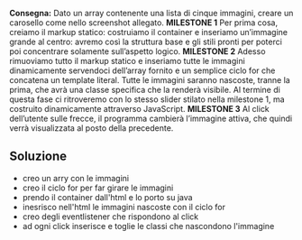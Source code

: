 **Consegna:**
Dato un array contenente una lista di cinque immagini, creare un carosello come nello screenshot allegato.
**MILESTONE 1**
Per prima cosa, creiamo il markup statico: costruiamo il container e inseriamo un’immagine grande al centro: avremo così la struttura base e gli stili pronti per poterci poi concentrare solamente sull’aspetto logico.
**MILESTONE 2**
Adesso rimuoviamo tutto il markup statico e inseriamo tutte le immagini dinamicamente servendoci dell’array fornito e un semplice ciclo for che concatena un template literal.
Tutte le immagini saranno nascoste, tranne la prima, che avrà una classe specifica che la renderà visibile.
Al termine di questa fase ci ritroveremo con lo stesso slider stilato nella milestone 1, ma costruito dinamicamente attraverso JavaScript.
**MILESTONE 3**
Al click dell’utente sulle frecce, il programma cambierà l’immagine attiva, che quindi verrà visualizzata al posto della precedente.

## Soluzione
- creo un arry con le immagini 
- creo il ciclo for per far girare le immagini
- prendo il container dall'html e lo porto su java
- inesrisco nell'html le immagini nascoste con il ciclo for
- creo degli eventlistener che rispondono al click
- ad ogni click inserisce e toglie le classi che nascondono l'immagine